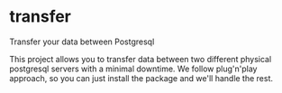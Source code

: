 # transfer
Transfer your data between Postgresql

This project allows you to transfer data between two different physical postgresql servers with a minimal downtime. We follow plug'n'play approach, so you can just install the package and we'll handle the rest.
